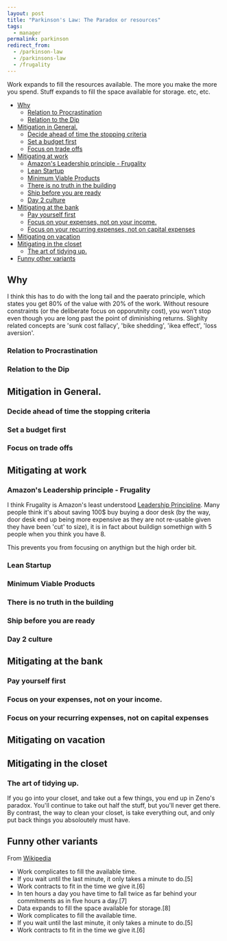 ```yaml
---
layout: post
title: "Parkinson's Law: The Paradox or resources"
tags:
  - manager
permalink: parkinson
redirect_from:
  - /parkinson-law
  - /parkinsons-law
  - /frugality
---
```


Work expands to fill the resources available. The more you make the more you spend. Stuff expands to fill the space available for storage. etc, etc.

<!-- prettier-ignore-start -->
<!-- vim-markdown-toc GFM -->

- [Why](#why)
    - [Relation to Procrastination](#relation-to-procrastination)
    - [Relation to the Dip](#relation-to-the-dip)
- [Mitigation in General.](#mitigation-in-general)
    - [Decide ahead of time the stopping criteria](#decide-ahead-of-time-the-stopping-criteria)
    - [Set a budget first](#set-a-budget-first)
    - [Focus on trade offs](#focus-on-trade-offs)
- [Mitigating at work](#mitigating-at-work)
    - [Amazon's Leadership principle - Frugality](#amazons-leadership-principle---frugality)
    - [Lean Startup](#lean-startup)
    - [Minimum Viable Products](#minimum-viable-products)
    - [There is no truth in the building](#there-is-no-truth-in-the-building)
    - [Ship before you are ready](#ship-before-you-are-ready)
    - [Day 2 culture](#day-2-culture)
- [Mitigating at the bank](#mitigating-at-the-bank)
    - [Pay yourself first](#pay-yourself-first)
    - [Focus on your expenses, not on your income.](#focus-on-your-expenses-not-on-your-income)
    - [Focus on your recurring expenses, not on capital expenses](#focus-on-your-recurring-expenses-not-on-capital-expenses)
- [Mitigating on vacation](#mitigating-on-vacation)
- [Mitigating in the closet](#mitigating-in-the-closet)
    - [The art of tidying up.](#the-art-of-tidying-up)
- [Funny other variants](#funny-other-variants)

<!-- vim-markdown-toc -->
<!-- prettier-ignore-end -->

## Why

I think this has to do with the long tail and the paerato principle, which states you get 80% of the value with 20% of the work. Without resoure constraints (or the deliberate focus on opporutnity cost), you won't stop even though you are long past the point of diminishing returns. Slighlty related concepts are 'sunk cost fallacy', 'bike shedding', 'ikea effect', 'loss aversion'.

### Relation to Procrastination

### Relation to the Dip

## Mitigation in General.

### Decide ahead of time the stopping criteria

### Set a budget first

### Focus on trade offs

## Mitigating at work

### Amazon's Leadership principle - Frugality

I think Frugality is Amazon's least understood [Leadership Principline](/amazon). Many people think it's about saving 100\$ buy buying a door desk (by the way, door desk end up being more expensive as they are not re-usable given they have been 'cut' to size), it is in fact about buildign somethign with 5 people when you think you have 8.

This prevents you from focusing on anythign but the high order bit.

### Lean Startup

### Minimum Viable Products

### There is no truth in the building

### Ship before you are ready

### Day 2 culture

## Mitigating at the bank

### Pay yourself first

### Focus on your expenses, not on your income.

### Focus on your recurring expenses, not on capital expenses

## Mitigating on vacation

## Mitigating in the closet

### The art of tidying up.

If you go into your closet, and take out a few things, you end up in Zeno's paradox. You'll continue to take out half the stuff, but you'll never get there. By contrast, the way to clean your closet, is take everything out, and only put back things you absoloutely must have.

## Funny other variants

From [Wikipedia](https://en.wikipedia.org/wiki/Parkinson's_law?wprov=sfti1)

- Work complicates to fill the available time.
- If you wait until the last minute, it only takes a minute to do.[5]
- Work contracts to fit in the time we give it.[6]
- In ten hours a day you have time to fall twice as far behind your commitments as in five hours a day.[7]
- Data expands to fill the space available for storage.[8]
- Work complicates to fill the available time.
- If you wait until the last minute, it only takes a minute to do.[5]
- Work contracts to fit in the time we give it.[6]
